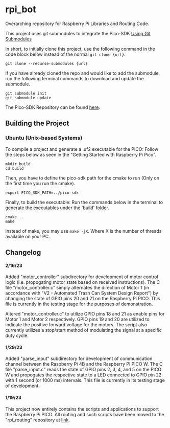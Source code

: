 # rpi_bot
Overarching repository for Raspberry Pi Libraries and Routing Code.

This project uses git submodules to integrate the Pico-SDK [Using Git Submodules](https://git-scm.com/book/en/v2/Git-Tools-Submodules)

In short, to initially clone this project, use the following command in the code block below instead of the normal `git clone {url}`.
```
git clone --recurse-submodules {url}
```

If you have already cloned the repo and would like to add the submodule, run the following terminal commands to download and update the submodule.
```
git submodule init
git submodule update
```

The Pico-SDK Repository can be found [here](https://github.com/raspberrypi/pico-sdk/tree/2e6142b15b8a75c1227dd3edbe839193b2bf9041).

## Building the Project

### Ubuntu (Unix-based Systems)

To compile a project and generate a .uf2 executable for the PICO: Follow the steps below as seen in the "Getting Started with Raspberry Pi Pico".

```
mkdir build
cd build
```

Then, you have to define the pico-sdk path for the cmake to run (Only on the first time you run the cmake).

```
export PICO_SDK_PATH=../pico-sdk
```

Finally, to build the executable: Run the commands below in the terminal to generate the executables under the 'build' folder.

```
cmake ..
make
```

Instead of make, you may use `make -jX`. Where X is the number of threads available on your PC.

## Changelog

#### 2/16/23
Added "motor\_controller" subdirectory for development of motor control logic (i.e. propogating motor state based on received instructions). The C file "motor\_controller.c" simply alternates the direction of Motor 1 (in accordance with "V2 \- Automated Trash Can System Design Report") by changing the state of GPIO pins 20 and 21 on the Raspberry Pi PICO. This file is currently in the testing stage for the purposes of demonstration.

Altered "motor\_controller.c" to utilize GPIO pins 18 and 21 as enable pins for Motor 1 and Motor 2 respectively. GPIO pins 19 and 20 are utilized to indicate the positive forward voltage for the motors. The script also currently utilizes a stop/start method of modulating the signal at a specific duty cycle.

#### 1/29/23
Added "parse\_input" subdirectory for development of communication channel between the Raspberry Pi 4B and the Raspberry Pi PICO W. The C file "parse\_input.c" reads the state of GPIO pins 2, 3, 4, and 5 on the PICO W and propogates the respective state to a LED connected to GPIO pin 22 with 1 second (or 1000 ms) intervals. This file is currently in its testing stage of development.

#### 1/19/23
This project now entirely contains the scripts and applications to support the Raspberry Pi PICO. All routing and such scripts have been moved to the "rpi\_routing" repository at [link](https://github.com/cnu-capstone/rpi_routing.git).
